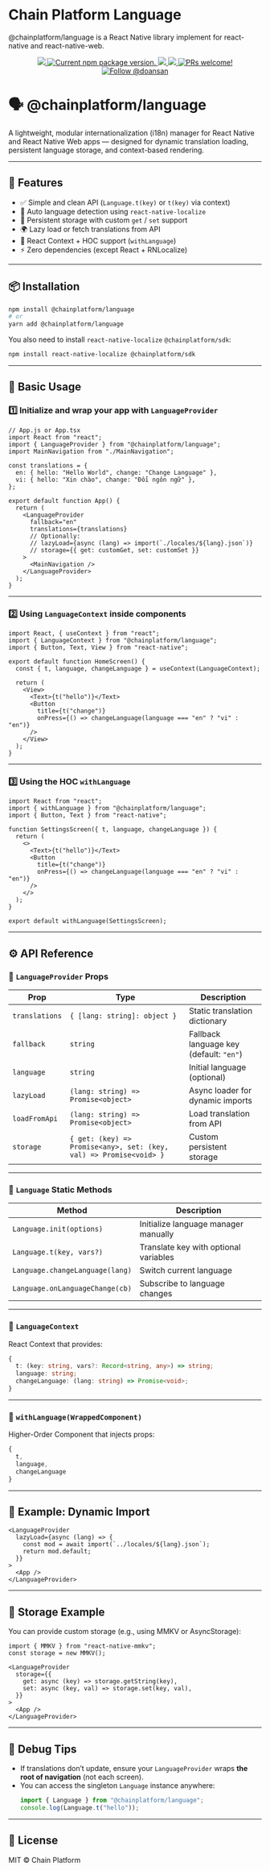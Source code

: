 # Chain Platform Language
@chainplatform/language is a React Native library implement for react-native and react-native-web.

<p align="center">
  <a href="https://github.com/ChainPlatform/react-native-language/blob/HEAD/LICENSE">
    <img src="https://img.shields.io/badge/license-MIT-blue.svg" />
  </a>
  <a href="https://www.npmjs.com/package/@chainplatform/language">
    <img src="https://img.shields.io/npm/v/@chainplatform/language?color=brightgreen&label=npm%20package" alt="Current npm package version." />
  </a>
  <a href="https://www.npmjs.com/package/@chainplatform/language">
    <img src="https://img.shields.io/npm/dt/@chainplatform/language.svg"></img>
  </a>
  <a href="https://www.npmjs.com/package/@chainplatform/language">
    <img src="https://img.shields.io/badge/platform-android%20%7C%20ios%20%7C%20web-blue"></img>
  </a>
  <a href="https://github.com/ChainPlatform/react-native-language/pulls">
    <img src="https://img.shields.io/badge/PRs-welcome-brightgreen.svg" alt="PRs welcome!" />
  </a>
  <a href="https://twitter.com/intent/follow?screen_name=doansan">
    <img src="https://img.shields.io/twitter/follow/doansan.svg?label=Follow%20@doansan" alt="Follow @doansan" />
  </a>
</p>

# 🗣️ @chainplatform/language

A lightweight, modular internationalization (i18n) manager for React Native and React Native Web apps — designed for dynamic translation loading, persistent language storage, and context-based rendering.

---

## 🚀 Features

- ✅ Simple and clean API (`Language.t(key)` or `t(key)` via context)
- 🔄 Auto language detection using `react-native-localize`
- 💾 Persistent storage with custom `get` / `set` support
- 🌍 Lazy load or fetch translations from API
- 🧩 React Context + HOC support (`withLanguage`)
- ⚡️ Zero dependencies (except React + RNLocalize)

---

## 📦 Installation

```bash
npm install @chainplatform/language
# or
yarn add @chainplatform/language
```

You also need to install `react-native-localize` `@chainplatform/sdk`:

```bash
npm install react-native-localize @chainplatform/sdk
```

---

## 🧠 Basic Usage

### 1️⃣ Initialize and wrap your app with `LanguageProvider`

```tsx
// App.js or App.tsx
import React from "react";
import { LanguageProvider } from "@chainplatform/language";
import MainNavigation from "./MainNavigation";

const translations = {
  en: { hello: "Hello World", change: "Change Language" },
  vi: { hello: "Xin chào", change: "Đổi ngôn ngữ" },
};

export default function App() {
  return (
    <LanguageProvider
      fallback="en"
      translations={translations}
      // Optionally:
      // lazyLoad={async (lang) => import(`./locales/${lang}.json`)}
      // storage={{ get: customGet, set: customSet }}
    >
      <MainNavigation />
    </LanguageProvider>
  );
}
```

---

### 2️⃣ Using `LanguageContext` inside components

```tsx
import React, { useContext } from "react";
import { LanguageContext } from "@chainplatform/language";
import { Button, Text, View } from "react-native";

export default function HomeScreen() {
  const { t, language, changeLanguage } = useContext(LanguageContext);

  return (
    <View>
      <Text>{t("hello")}</Text>
      <Button
        title={t("change")}
        onPress={() => changeLanguage(language === "en" ? "vi" : "en")}
      />
    </View>
  );
}
```

---

### 3️⃣ Using the HOC `withLanguage`

```tsx
import React from "react";
import { withLanguage } from "@chainplatform/language";
import { Button, Text } from "react-native";

function SettingsScreen({ t, language, changeLanguage }) {
  return (
    <>
      <Text>{t("hello")}</Text>
      <Button
        title={t("change")}
        onPress={() => changeLanguage(language === "en" ? "vi" : "en")}
      />
    </>
  );
}

export default withLanguage(SettingsScreen);
```

---

## ⚙️ API Reference

### 🔹 `LanguageProvider` Props

| Prop | Type | Description |
|------|------|-------------|
| `translations` | `{ [lang: string]: object }` | Static translation dictionary |
| `fallback` | `string` | Fallback language key (default: `"en"`) |
| `language` | `string` | Initial language (optional) |
| `lazyLoad` | `(lang: string) => Promise<object>` | Async loader for dynamic imports |
| `loadFromApi` | `(lang: string) => Promise<object>` | Load translation from API |
| `storage` | `{ get: (key) => Promise<any>, set: (key, val) => Promise<void> }` | Custom persistent storage |

---

### 🔹 `Language` Static Methods

| Method | Description |
|---------|-------------|
| `Language.init(options)` | Initialize language manager manually |
| `Language.t(key, vars?)` | Translate key with optional variables |
| `Language.changeLanguage(lang)` | Switch current language |
| `Language.onLanguageChange(cb)` | Subscribe to language changes |

---

### 🔹 `LanguageContext`

React Context that provides:
```ts
{
  t: (key: string, vars?: Record<string, any>) => string;
  language: string;
  changeLanguage: (lang: string) => Promise<void>;
}
```

---

### 🔹 `withLanguage(WrappedComponent)`

Higher-Order Component that injects props:
```ts
{
  t,
  language,
  changeLanguage
}
```

---

## 🧩 Example: Dynamic Import

```tsx
<LanguageProvider
  lazyLoad={async (lang) => {
    const mod = await import(`../locales/${lang}.json`);
    return mod.default;
  }}
>
  <App />
</LanguageProvider>
```

---

## 💾 Storage Example

You can provide custom storage (e.g., using MMKV or AsyncStorage):

```tsx
import { MMKV } from "react-native-mmkv";
const storage = new MMKV();

<LanguageProvider
  storage={{
    get: async (key) => storage.getString(key),
    set: async (key, val) => storage.set(key, val),
  }}
>
  <App />
</LanguageProvider>
```

---

## 🧪 Debug Tips

- If translations don’t update, ensure your `LanguageProvider` wraps **the root of navigation** (not each screen).
- You can access the singleton `Language` instance anywhere:
  ```js
  import { Language } from "@chainplatform/language";
  console.log(Language.t("hello"));
  ```

---

## 📄 License

MIT © Chain Platform